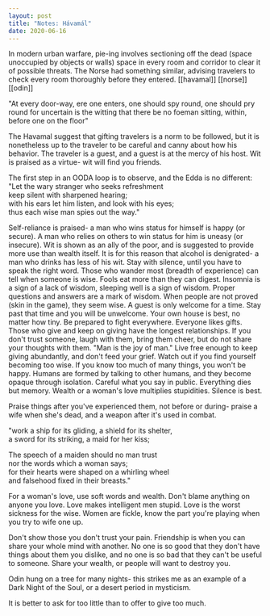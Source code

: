 ```yaml
---
layout: post
title: "Notes: Hávamál"
date: 2020-06-16
---
```


In modern urban warfare, pie-ing involves sectioning off the dead (space unoccupied by objects or walls) space in every room and corridor to clear it of possible threats. The Norse had something similar, advising travelers to check every room thoroughly before they entered. [[havamal]] [[norse]] [[odin]]

"At every door-way,
ere one enters,
one should spy round,
one should pry round
for uncertain is the witting
that there be no foeman sitting,
within, before one on the floor"

The Havamal suggest that gifting travelers is a norm to be followed, but it is nonetheless up to the traveler to be careful and canny about how his behavior. The traveler is a guest, and a guest is at the mercy of his host. Wit is praised as a virtue- wit will find you friends.  

The first step in an OODA loop is to observe, and the Edda is no different:  
"Let the wary stranger who seeks refreshment  
keep silent with sharpened hearing;  
with his ears let him listen, and look with his eyes;  
thus each wise man spies out the way."  

Self-reliance is praised- a man who wins status for himself is happy (or secure). A man who relies on others to win status for him is uneasy (or insecure). Wit is shown as an ally of the poor, and is suggested to provide more use than wealth itself. It is for this reason that alcohol is denigrated- a man who drinks has less of his wit. Stay with silence, until you have to speak the right word. Those who wander most (breadth of experience) can tell when someone is wise. Fools eat more than they can digest. Insomnia is a sign of a lack of wisdom, sleeping well is a sign of wisdom. Proper questions and answers are a mark of wisdom. When people are not proved (skin in the game), they seem wise. A guest is only welcome for a time. Stay past that time and you will be unwelcome. Your own house is best, no matter how tiny. Be prepared to fight everywhere. Everyone likes gifts. Those who give and keep on giving have the longest relationships. If you don't trust someone, laugh with them, bring them cheer, but do not share your thoughts with them. "Man is the joy of man." Live free enough to keep giving abundantly, and don't feed your grief. Watch out if you find yourself becoming too wise. If you know too much of many things, you won't be happy. Humans are formed by talking to other humans, and they become opaque through isolation. Careful what you say in public. Everything dies but memory. Wealth or a woman's love multiplies stupidities. Silence is best.  

Praise things after you've experienced them, not before or during- praise a wife when she's dead, and a weapon after it's used in combat.  

"work a ship for its gliding, a shield for its shelter,  
a sword for its striking, a maid for her kiss;   

The speech of a maiden should no man trust  
nor the words which a woman says;  
for their hearts were shaped on a whirling wheel  
and falsehood fixed in their breasts."  

For a woman's love, use soft words and wealth. Don't blame anything on anyone you love. Love makes intelligent men stupid. Love is the worst sickness for the wise. Women are fickle, know the part you're playing when you try to wife one up.  


Don't show those you don't trust your pain. Friendship is when you can share your whole mind with another. No one is so good that they don't have things about them you dislike, and no one is so bad that they can't be useful to someone. Share your wealth, or people will want to destroy you.  

Odin hung on a tree for many nights- this strikes me as an example of a Dark Night of the Soul, or a desert period in mysticism.  

It is better to ask for too little than to offer to give too much.  




